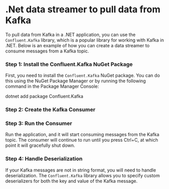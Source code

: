 # .Net data streamer to pull data from Kafka

To pull data from Kafka in a .NET application, you can use the `Confluent.Kafka` library, which is a popular library for working with Kafka in .NET. Below is an example of how you can create a data streamer to consume messages from a Kafka topic.

### Step 1: Install the Confluent.Kafka NuGet Package
First, you need to install the `Confluent.Kafka` NuGet package. You can do this using the NuGet Package Manager or by running the following command in the Package Manager Console:
 
 dotnet add package Confluent.Kafka

### Step 2: Create the Kafka Consumer             

### Step 3: Run the Consumer
Run the application, and it will start consuming messages from the Kafka topic. The consumer will continue to run until you press Ctrl+C, at which point it will gracefully shut down.  

### Step 4: Handle Deserialization
If your Kafka messages are not in string format, you will need to handle deserialization. The `Confluent.Kafka` library allows you to specify custom deserializers for both the key and value of the Kafka message.
  









